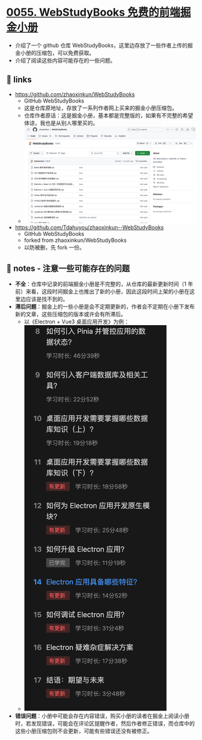 # [0055. WebStudyBooks 免费的前端掘金小册](https://github.com/Tdahuyou/electron/tree/main/0055.%20WebStudyBooks%20%E5%85%8D%E8%B4%B9%E7%9A%84%E5%89%8D%E7%AB%AF%E6%8E%98%E9%87%91%E5%B0%8F%E5%86%8C)

- 介绍了一个 github 仓库 WebStudyBooks，这里边存放了一些作者上传的掘金小册的压缩包，可以免费获取。
- 介绍了阅读这些内容可能存在的一些问题。

## 🔗 links

- https://github.com/zhaoxinkun/WebStudyBooks
  - GitHub WebStudyBooks
  - 这是仓库原地址，存放了一系列作者网上买来的掘金小册压缩包。
  - 仓库作者原话：这是掘金小册，基本都是完整版的，如果有不完整的希望体谅，我也是从别人哪里买的。
  - ![](md-imgs/2024-10-21-03-44-15.png)
- https://github.com/Tdahuyou/zhaoxinkun--WebStudyBooks
  - GitHub WebStudyBooks
  - forked from zhaoxinkun/WebStudyBooks
  - 以防被删，先 fork 一份。

## 📒 notes - 注意一些可能存在的问题

- **不全**：仓库中记录的前端掘金小册是不完整的，从仓库的最新更新时间（1 年前）来看，这段时间掘金上也推出了新的小册，因此这段时间上架的小册在这里边应该是找不到的。
- **滞后问题**：掘金上的一些小册是会不定期更新的，作者会不定期在小册下发布新的文章，这些压缩包的版本或许会有所滞后。
  - 以《Electron + Vue3 桌面应用开发》为例：
  - ![](md-imgs/2024-10-21-03-56-03.png)
- **错误问题**：小册中可能会存在内容错误，购买小册的读者在掘金上阅读小册时，若发现错误，可能会在评论区提醒作者，然后作者修正错误，而仓库中的这些小册压缩包则不会更新，可能有些错误还没有被修正。